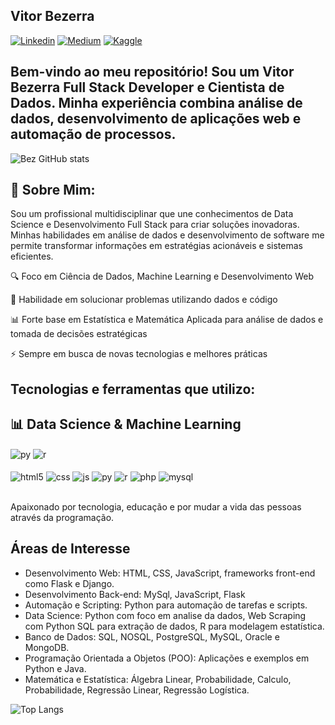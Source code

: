 ## Vitor Bezerra

[![Linkedin](https://img.shields.io/badge/LinkedIn-0077B5?style=for-the-badge&logo=linkedin&logoColor=white)]([https://www.linkedin.com/in/vitorbzerra/])
[![Medium](https://img.shields.io/badge/Medium-12100E?style=for-the-badge&logo=medium&logoColor=white)](https://medium.com/@vitorpbzerra)
[![Kaggle](https://img.shields.io/badge/Kaggle-20BEFF?style=for-the-badge&logo=Kaggle&logoColor=white)](https://www.kaggle.com/vitorbzerra)

## Bem-vindo ao meu repositório! Sou um Vitor Bezerra Full Stack Developer e Cientista de Dados. Minha experiência combina análise de dados, desenvolvimento de aplicações web e automação de processos.

![Bez GitHub stats](https://github-readme-stats.vercel.app/api?username=vitorbzerra99&show_icons=true&theme=transparent)

## 🚀 Sobre Mim:
Sou um profissional multidisciplinar que une conhecimentos de Data Science e Desenvolvimento Full Stack para criar soluções inovadoras. Minhas habilidades em análise de dados e desenvolvimento de software me permite transformar informações em estratégias acionáveis e sistemas eficientes.

🔍 Foco em Ciência de Dados, Machine Learning e Desenvolvimento Web

🎯 Habilidade em solucionar problemas utilizando dados e código

📊 Forte base em Estatística e Matemática Aplicada para análise de dados e tomada de decisões estratégicas

⚡ Sempre em busca de novas tecnologias e melhores práticas

## Tecnologias e ferramentas que utilizo:
## 📊 Data Science & Machine Learning
<div style="display: inline_block">
<img align="center" alt="py" src="https://img.shields.io/badge/Python-3776AB?style=for-the-badge&logo=python&logoColor=white" />
<img align="center" alt="r" src="https://img.shields.io/badge/R-276DC3?style=for-the-badge&logo=r&logoColor=white" />
</div><br/>

<div style="display: inline_block">
  <img align="center" alt="html5" src="https://img.shields.io/badge/HTML5-E34F26?style=for-the-badge&logo=html5&logoColor=white" />
  <img align="center" alt="css" src="https://img.shields.io/badge/CSS3-1572B6?style=for-the-badge&logo=css3&logoColor=white" />
  <img align="center" alt="js" src="https://img.shields.io/badge/JavaScript-F7DF1E?style=for-the-badge&logo=javascript&logoColor=black" />
  <img align="center" alt="py" src="https://img.shields.io/badge/Python-3776AB?style=for-the-badge&logo=python&logoColor=white" />
  <img align="center" alt="r" src="https://img.shields.io/badge/R-276DC3?style=for-the-badge&logo=r&logoColor=white" />
  <img align="center" alt="php" src="https://img.shields.io/badge/PHP-777BB4?style=for-the-badge&logo=php&logoColor=white" />
  <img align="center" alt="mysql" src="https://img.shields.io/badge/MySQL-00000F?style=for-the-badge&logo=mysql&logoColor=white" />
</div><br/>

Apaixonado por tecnologia, educação e por mudar a vida das pessoas através da programação.
## Áreas de Interesse

- Desenvolvimento Web: HTML, CSS, JavaScript, frameworks front-end como Flask e Django. 
- Desenvolvimento Back-end: MySql, JavaScript, Flask
- Automação e Scripting: Python para automação de tarefas e scripts.
- Data Science: Python com foco em analise da dados, Web Scraping com Python SQL para extração de dados, R para modelagem estatística.
- Banco de Dados: SQL, NOSQL, PostgreSQL, MySQL, Oracle e MongoDB. 
- Programação Orientada a Objetos (POO): Aplicações e exemplos em Python e Java.
- Matemática e Estatística: Álgebra Linear, Probabilidade, Calculo, Probabilidade, Regressão Linear, Regressão Logística. 

![Top Langs](https://github-readme-stats.vercel.app/api/top-langs/?username=vitorbzerra99&hide_progress=true)


